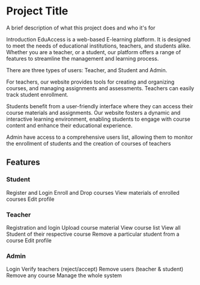 
# Project Title

A brief description of what this project does and who it's for

Introduction
EduAccess is a web-based E-learning platform. It is designed to meet the needs of educational institutions, teachers, and students alike. Whether you are a teacher, or a student, our platform offers a range of features to streamline the management and learning process.

There are three types of users: Teacher, and Student and Admin.

For teachers, our website provides tools for creating and organizing courses, and managing assignments and assessments. Teachers can easily track student enrollment.

Students benefit from a user-friendly interface where they can access their course materials and assignments. Our website fosters a dynamic and interactive learning environment, enabling students to engage with course content and enhance their educational experience.

Admin have access to a comprehensive users list, allowing them to monitor the enrollment of students and the creation of courses of teachers

## Features

### Student
Register and Login
Enroll and Drop courses
View materials of enrolled courses
Edit profile

### Teacher
Registration and login
Upload course material
View course list
View all Student of their respective course
Remove a particular student from a course
Edit profile

### Admin
Login
Verify teachers (reject/accept)
Remove users (teacher & student)
Remove any course
Manage the whole system

